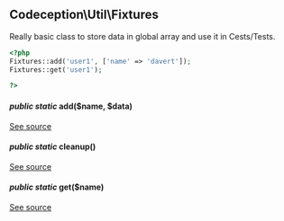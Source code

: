
## Codeception\Util\Fixtures



Really basic class to store data in global array and use it in Cests/Tests.

```php
<?php
Fixtures::add('user1', ['name' => 'davert']);
Fixtures::get('user1');

?>
```

#### *public static* add($name, $data) 
[See source](https://github.com/Codeception/Codeception/blob/master/src/Codeception/Util/Fixtures.php#L21)
#### *public static* cleanup() 
[See source](https://github.com/Codeception/Codeception/blob/master/src/Codeception/Util/Fixtures.php#L35)
#### *public static* get($name) 
[See source](https://github.com/Codeception/Codeception/blob/master/src/Codeception/Util/Fixtures.php#L26)
